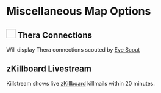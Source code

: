 # Miscellaneous Map Options

## <img href="https://images.evetech.net/alliances/99005130/logo" width="24" height="24"> Thera Connections
Will display Thera connections scouted by [Eve Scout](https://www.eve-scout.com/)


## zKillboard Livestream
Killstream shows live [zKillboard](https://zkillboard.com/) killmails within 20 minutes.

<!--stackedit_data:
eyJoaXN0b3J5IjpbMjU4MjE4NzM2LC0xMzgyMzE5MzcyXX0=
-->